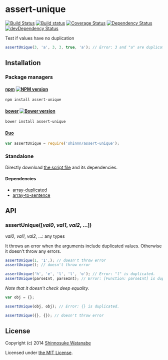 # assert-unique

[![Build Status](https://travis-ci.org/shinnn/assert-unique.svg?branch=master)](https://travis-ci.org/shinnn/assert-unique)
[![Build status](https://ci.appveyor.com/api/projects/status/w903h2cdw14tafdj?svg=true)](https://ci.appveyor.com/project/ShinnosukeWatanabe/assert-unique)
[![Coverage Status](https://img.shields.io/coveralls/shinnn/assert-unique.svg)](https://coveralls.io/r/shinnn/assert-unique)
[![Dependency Status](https://david-dm.org/shinnn/assert-unique.svg)](https://david-dm.org/shinnn/assert-unique)
[![devDependency Status](https://david-dm.org/shinnn/assert-unique/dev-status.svg)](https://david-dm.org/shinnn/assert-unique#info=devDependencies)

Test if values have no duplication

```javascript
assertUnique(3, 'a', 3, 3, true, 'a'); // Error: 3 and "a" are duplicated. 
```

## Installation

### Package managers

#### [npm](https://www.npmjs.org/) [![NPM version](https://badge.fury.io/js/assert-unique.svg)](https://www.npmjs.org/package/assert-unique)

```sh
npm install assert-unique
```

#### [bower](http://bower.io/) [![Bower version](https://badge.fury.io/bo/assert-unique.svg)](https://github.com/shinnn/assert-unique/releases)

```sh
bower install assert-unique
```

#### [Duo](http://duojs.org/)

```javascript
var assertUnique = require('shinnn/assert-unique');
```

### Standalone

Directly download [the script file](https://raw.githubusercontent.com/shinnn/assert-unique/master/assert-unique.js) and its dependencies.

#### Dependencies

* [array-duplicated](https://raw.githubusercontent.com/shinnn/array-duplicated/master/array-duplicated.js)
* [array-to-sentence](https://raw.githubusercontent.com/shinnn/array-to-sentence/master/array-to-sentence.js)

## API

### assertUnique([*val0*, *val1*, *val2*, ...])

*val0*, *val1*, *val2*, ...: any types  

It throws an error when the arguments include duplicated values. Otherwise it doesn't throw any errors.

```javascript
assertUnique(1, '1',); // doesn't throw error
assertUnique(); // doesn't throw error

assertUnique('h', 'e', 'l', 'l', 'o'); // Error: "l" is duplicated.
assertUnique(parseInt, parseInt); // Error: [Function: parseInt] is duplicated.
```

*Note that it doesn't check deep equality.*

```javascript
var obj = {};

assertUnique(obj, obj); // Error: {} is duplicated.

assertUnique({}, {}); // doesn't throw error
```

## License

Copyright (c) 2014 [Shinnosuke Watanabe](https://github.com/shinnn)

Licensed under [the MIT License](./LICENSE).
